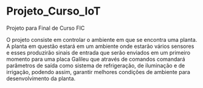 # Projeto_Curso_IoT
Projeto para Final de Curso FIC

O projeto consiste em controlar o ambiente em que se encontra uma planta. A planta em questão estará em um ambiente onde estarão vários sensores e esses produzirão sinais
de entrada que serão enviados em um primeiro momento para uma placa Galileu que através de comandos comandará parâmetros de saída como sistema de refrigeração, de
iluminação e de irrigação, podendo assim, garantir melhores condições de ambiente para desenvolvimento da planta.
